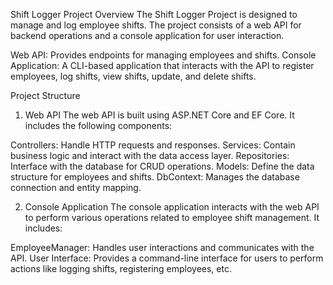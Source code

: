 Shift Logger Project
Overview
The Shift Logger Project is designed to manage and log employee shifts. The project consists of a web API for backend operations and a console application for user interaction.

Web API: Provides endpoints for managing employees and shifts.
Console Application: A CLI-based application that interacts with the API to register employees, log shifts, view shifts, update, and delete shifts.

Project Structure
1. Web API
The web API is built using ASP.NET Core and EF Core. It includes the following components:

Controllers: Handle HTTP requests and responses.
Services: Contain business logic and interact with the data access layer.
Repositories: Interface with the database for CRUD operations.
Models: Define the data structure for employees and shifts.
DbContext: Manages the database connection and entity mapping.

2. Console Application
The console application interacts with the web API to perform various operations related to employee shift management. It includes:

EmployeeManager: Handles user interactions and communicates with the API.
User Interface: Provides a command-line interface for users to perform actions like logging shifts, registering employees, etc.
